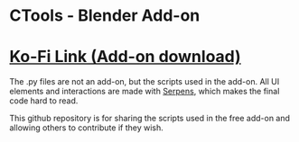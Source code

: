 # CTools - Blender Add-on

# [Ko-Fi Link (Add-on download)](https://ko-fi.com/s/cf6bd0fb77)
The .py files are not an add-on, but the scripts used in the add-on. 
All UI elements and interactions are made with [Serpens](https://blendermarket.com/products/serpens), which makes the final code hard to read.

This github repository is for sharing the scripts used in the free add-on and allowing others to contribute if they wish.
